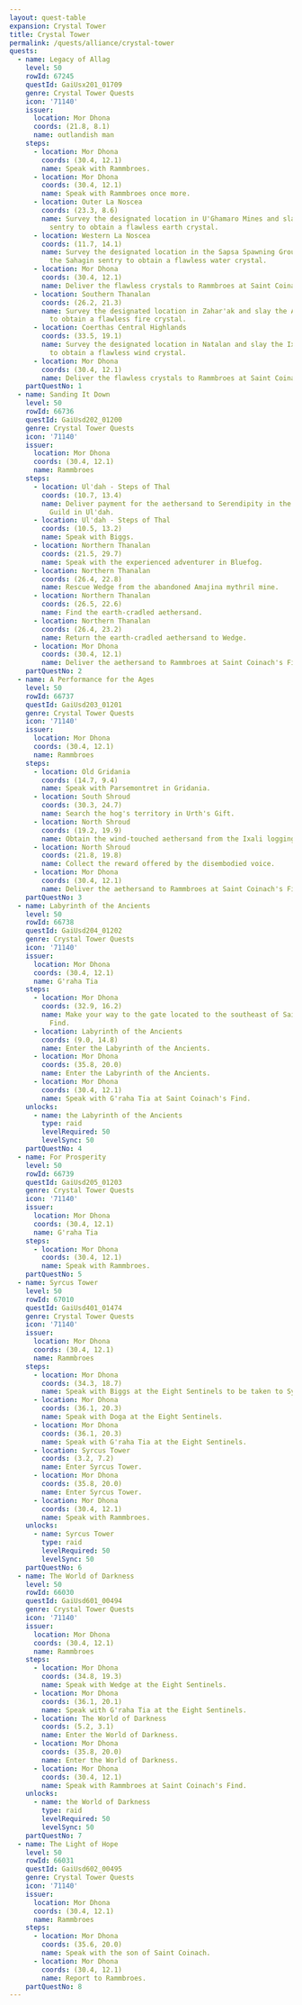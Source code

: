 ```yaml
---
layout: quest-table
expansion: Crystal Tower
title: Crystal Tower 
permalink: /quests/alliance/crystal-tower
quests:
  - name: Legacy of Allag
    level: 50
    rowId: 67245
    questId: GaiUsx201_01709
    genre: Crystal Tower Quests
    icon: '71140'
    issuer:
      location: Mor Dhona
      coords: (21.8, 8.1)
      name: outlandish man
    steps:
      - location: Mor Dhona
        coords: (30.4, 12.1)
        name: Speak with Rammbroes.
      - location: Mor Dhona
        coords: (30.4, 12.1)
        name: Speak with Rammbroes once more.
      - location: Outer La Noscea
        coords: (23.3, 8.6)
        name: Survey the designated location in U'Ghamaro Mines and slay the kobold
          sentry to obtain a flawless earth crystal.
      - location: Western La Noscea
        coords: (11.7, 14.1)
        name: Survey the designated location in the Sapsa Spawning Grounds and slay
          the Sahagin sentry to obtain a flawless water crystal.
      - location: Mor Dhona
        coords: (30.4, 12.1)
        name: Deliver the flawless crystals to Rammbroes at Saint Coinach's Find.
      - location: Southern Thanalan
        coords: (26.2, 21.3)
        name: Survey the designated location in Zahar'ak and slay the Amalj'aa sentry
          to obtain a flawless fire crystal.
      - location: Coerthas Central Highlands
        coords: (33.5, 19.1)
        name: Survey the designated location in Natalan and slay the Ixali sentry
          to obtain a flawless wind crystal.
      - location: Mor Dhona
        coords: (30.4, 12.1)
        name: Deliver the flawless crystals to Rammbroes at Saint Coinach's Find.
    partQuestNo: 1
  - name: Sanding It Down
    level: 50
    rowId: 66736
    questId: GaiUsd202_01200
    genre: Crystal Tower Quests
    icon: '71140'
    issuer:
      location: Mor Dhona
      coords: (30.4, 12.1)
      name: Rammbroes
    steps:
      - location: Ul'dah - Steps of Thal
        coords: (10.7, 13.4)
        name: Deliver payment for the aethersand to Serendipity in the Goldsmiths'
          Guild in Ul'dah.
      - location: Ul'dah - Steps of Thal
        coords: (10.5, 13.2)
        name: Speak with Biggs.
      - location: Northern Thanalan
        coords: (21.5, 29.7)
        name: Speak with the experienced adventurer in Bluefog.
      - location: Northern Thanalan
        coords: (26.4, 22.8)
        name: Rescue Wedge from the abandoned Amajina mythril mine.
      - location: Northern Thanalan
        coords: (26.5, 22.6)
        name: Find the earth-cradled aethersand.
      - location: Northern Thanalan
        coords: (26.4, 23.2)
        name: Return the earth-cradled aethersand to Wedge.
      - location: Mor Dhona
        coords: (30.4, 12.1)
        name: Deliver the aethersand to Rammbroes at Saint Coinach's Find.
    partQuestNo: 2
  - name: A Performance for the Ages
    level: 50
    rowId: 66737
    questId: GaiUsd203_01201
    genre: Crystal Tower Quests
    icon: '71140'
    issuer:
      location: Mor Dhona
      coords: (30.4, 12.1)
      name: Rammbroes
    steps:
      - location: Old Gridania
        coords: (14.7, 9.4)
        name: Speak with Parsemontret in Gridania.
      - location: South Shroud
        coords: (30.3, 24.7)
        name: Search the hog's territory in Urth's Gift.
      - location: North Shroud
        coords: (19.2, 19.9)
        name: Obtain the wind-touched aethersand from the Ixali logging grounds.
      - location: North Shroud
        coords: (21.8, 19.8)
        name: Collect the reward offered by the disembodied voice.
      - location: Mor Dhona
        coords: (30.4, 12.1)
        name: Deliver the aethersand to Rammbroes at Saint Coinach's Find.
    partQuestNo: 3
  - name: Labyrinth of the Ancients
    level: 50
    rowId: 66738
    questId: GaiUsd204_01202
    genre: Crystal Tower Quests
    icon: '71140'
    issuer:
      location: Mor Dhona
      coords: (30.4, 12.1)
      name: G'raha Tia
    steps:
      - location: Mor Dhona
        coords: (32.9, 16.2)
        name: Make your way to the gate located to the southeast of Saint Coinach's
          Find.
      - location: Labyrinth of the Ancients
        coords: (9.0, 14.8)
        name: Enter the Labyrinth of the Ancients.
      - location: Mor Dhona
        coords: (35.8, 20.0)
        name: Enter the Labyrinth of the Ancients.
      - location: Mor Dhona
        coords: (30.4, 12.1)
        name: Speak with G'raha Tia at Saint Coinach's Find.
    unlocks:
      - name: the Labyrinth of the Ancients
        type: raid
        levelRequired: 50
        levelSync: 50
    partQuestNo: 4
  - name: For Prosperity
    level: 50
    rowId: 66739
    questId: GaiUsd205_01203
    genre: Crystal Tower Quests
    icon: '71140'
    issuer:
      location: Mor Dhona
      coords: (30.4, 12.1)
      name: G'raha Tia
    steps:
      - location: Mor Dhona
        coords: (30.4, 12.1)
        name: Speak with Rammbroes.
    partQuestNo: 5
  - name: Syrcus Tower
    level: 50
    rowId: 67010
    questId: GaiUsd401_01474
    genre: Crystal Tower Quests
    icon: '71140'
    issuer:
      location: Mor Dhona
      coords: (30.4, 12.1)
      name: Rammbroes
    steps:
      - location: Mor Dhona
        coords: (34.3, 18.7)
        name: Speak with Biggs at the Eight Sentinels to be taken to Syrcus Tower.
      - location: Mor Dhona
        coords: (36.1, 20.3)
        name: Speak with Doga at the Eight Sentinels.
      - location: Mor Dhona
        coords: (36.1, 20.3)
        name: Speak with G'raha Tia at the Eight Sentinels.
      - location: Syrcus Tower
        coords: (3.2, 7.2)
        name: Enter Syrcus Tower.
      - location: Mor Dhona
        coords: (35.8, 20.0)
        name: Enter Syrcus Tower.
      - location: Mor Dhona
        coords: (30.4, 12.1)
        name: Speak with Rammbroes.
    unlocks:
      - name: Syrcus Tower
        type: raid
        levelRequired: 50
        levelSync: 50
    partQuestNo: 6
  - name: The World of Darkness
    level: 50
    rowId: 66030
    questId: GaiUsd601_00494
    genre: Crystal Tower Quests
    icon: '71140'
    issuer:
      location: Mor Dhona
      coords: (30.4, 12.1)
      name: Rammbroes
    steps:
      - location: Mor Dhona
        coords: (34.8, 19.3)
        name: Speak with Wedge at the Eight Sentinels.
      - location: Mor Dhona
        coords: (36.1, 20.1)
        name: Speak with G'raha Tia at the Eight Sentinels.
      - location: The World of Darkness
        coords: (5.2, 3.1)
        name: Enter the World of Darkness.
      - location: Mor Dhona
        coords: (35.8, 20.0)
        name: Enter the World of Darkness.
      - location: Mor Dhona
        coords: (30.4, 12.1)
        name: Speak with Rammbroes at Saint Coinach's Find.
    unlocks:
      - name: the World of Darkness
        type: raid
        levelRequired: 50
        levelSync: 50
    partQuestNo: 7
  - name: The Light of Hope
    level: 50
    rowId: 66031
    questId: GaiUsd602_00495
    genre: Crystal Tower Quests
    icon: '71140'
    issuer:
      location: Mor Dhona
      coords: (30.4, 12.1)
      name: Rammbroes
    steps:
      - location: Mor Dhona
        coords: (35.6, 20.0)
        name: Speak with the son of Saint Coinach.
      - location: Mor Dhona
        coords: (30.4, 12.1)
        name: Report to Rammbroes.
    partQuestNo: 8
---
```

